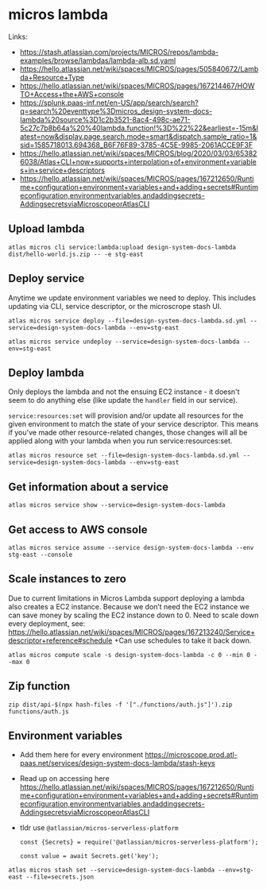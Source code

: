 # micros lambda

Links:

- https://stash.atlassian.com/projects/MICROS/repos/lambda-examples/browse/lambdas/lambda-alb.sd.yaml
- https://hello.atlassian.net/wiki/spaces/MICROS/pages/505840672/Lambda+Resource+Type
- https://hello.atlassian.net/wiki/spaces/MICROS/pages/167214467/HOWTO+Access+the+AWS+console
- https://splunk.paas-inf.net/en-US/app/search/search?q=search%20eventtype%3Dmicros_design-system-docs-lambda%20source%3D1c2b3521-8ac4-498c-ae71-5c27c7b8b64a%20%40lambda.function!%3D%22%22&earliest=-15m&latest=now&display.page.search.mode=smart&dispatch.sample_ratio=1&sid=1585718013.694368_B6F76F89-3785-4C5E-9985-2061ACCE9F3F
- https://hello.atlassian.net/wiki/spaces/MICROS/blog/2020/03/03/653826038/Atlas+CLI+now+supports+interpolation+of+environment+variables+in+service+descriptors
- https://hello.atlassian.net/wiki/spaces/MICROS/pages/167212650/Runtime+configuration+environment+variables+and+adding+secrets#Runtimeconfiguration,environmentvariables,andaddingsecrets-AddingsecretsviaMicroscopeorAtlasCLI

## Upload lambda

```
atlas micros cli service:lambda:upload design-system-docs-lambda dist/hello-world.js.zip -- -e stg-east
```

## Deploy service

Anytime we update environment variables we need to deploy.
This includes updating via CLI, service descriptor, or the microscrope stash UI.

```
atlas micros service deploy --file=design-system-docs-lambda.sd.yml --service=design-system-docs-lambda --env=stg-east
```

```
atlas micros service undeploy --service=design-system-docs-lambda --env=stg-east
```

## Deploy lambda

Only deploys the lambda and not the ensuing EC2 instance - it doesn't seem to do anything else (like update the `handler` field in our service).

`service:resources:set` will provision and/or update all resources for the given environment to match the state of your service descriptor. This means if you've made other resource-related changes, those changes will all be applied along with your lambda when you run service:resources:set.

```
atlas micros resource set --file=design-system-docs-lambda.sd.yml --service=design-system-docs-lambda --env=stg-east
```

## Get information about a service

```
atlas micros service show --service=design-system-docs-lambda
```

## Get access to AWS console

```
atlas micros service assume --service design-system-docs-lambda --env stg-east --console
```

## Scale instances to zero

Due to current limitations in Micros Lambda support deploying a lambda also creates a EC2 instance. Because we don’t need the EC2 instance we can save money by scaling the EC2 instance down to 0. Need to scale down every deployment, see: https://hello.atlassian.net/wiki/spaces/MICROS/pages/167213240/Service+descriptor+reference#schedule +Can use schedules to take it back down.

```
atlas micros compute scale -s design-system-docs-lambda -c 0 --min 0 --max 0
```

## Zip function

```
zip dist/api-$(npx hash-files -f '["./functions/auth.js"]').zip functions/auth.js
```

## Environment variables

- Add them here for every environment https://microscope.prod.atl-paas.net/services/design-system-docs-lambda/stash-keys
- Read up on accessing here https://hello.atlassian.net/wiki/spaces/MICROS/pages/167212650/Runtime+configuration+environment+variables+and+adding+secrets#Runtimeconfiguration,environmentvariables,andaddingsecrets-AddingsecretsviaMicroscopeorAtlasCLI
- tldr use `@atlassian/micros-serverless-platform`

  ```
  const {Secrets} = require('@atlassian/micros-serverless-platform');

  const value = await Secrets.get('key');
  ```

```
atlas micros stash set --service=design-system-docs-lambda --env=stg-east --file=secrets.json
```
